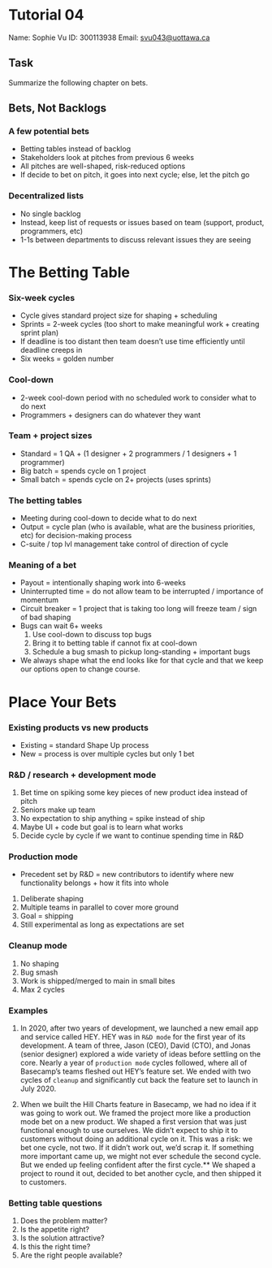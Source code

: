 # Tutorial 04
Name: Sophie Vu
ID: 300113938
Email: svu043@uottawa.ca


## Task

Summarize the following chapter on bets.


## Bets, Not Backlogs

### A few potential bets

- Betting tables instead of backlog
- Stakeholders look at pitches from previous 6 weeks
- All pitches are well-shaped, risk-reduced options
- If decide to bet on pitch, it goes into next cycle; else, let the pitch go

### Decentralized lists

- No single backlog
- Instead, keep list of requests or issues based on team (support, product, programmers, etc)
- 1-1s between departments to discuss relevant issues they are seeing

# The Betting Table

### Six-week cycles

- Cycle gives standard project size for shaping + scheduling
- Sprints = 2-week cycles (too short to make meaningful work + creating sprint plan)
- If deadline is too distant then team doesn’t use time efficiently until deadline creeps in
- Six weeks = golden number

### Cool-down

- 2-week cool-down period with no scheduled work to consider what to do next
- Programmers + designers can do whatever they want

### Team + project sizes

- Standard = 1 QA + (1 designer + 2 programmers / 1 designers + 1 programmer)
- Big batch = spends cycle on 1 project
- Small batch = spends cycle on 2+ projects (uses sprints)

### The betting tables

- Meeting during cool-down to decide what to do next
- Output = cycle plan (who is available, what are the business priorities, etc) for decision-making process
- C-suite / top lvl management take control of direction of cycle

### Meaning of a bet

- Payout = intentionally shaping work into 6-weeks
- Uninterrupted time = do not allow team to be interrupted / importance of momentum
- Circuit breaker = 1 project that is taking too long will freeze team / sign of bad shaping
- Bugs can wait 6+ weeks
    1. Use cool-down to discuss top bugs
    2. Bring it to betting table if cannot fix at cool-down
    3. Schedule a bug smash to pickup long-standing + important bugs
- We always shape what the end looks like for that cycle and that we keep our options open to change course.

# Place Your Bets

### Existing products vs new products

- Existing = standard Shape Up process
- New = process is over multiple cycles but only 1 bet

### R&D / research + development mode

1. Bet time on spiking some key pieces of new product idea  instead of pitch
2. Seniors make up team
3. No expectation to ship anything = spike instead of ship
4. Maybe UI + code but goal is to learn what works 
5. Decide cycle by cycle if we want to continue spending time in R&D

### Production mode

- Precedent set by R&D = new contributors to identify where new functionality belongs + how it fits into whole
1. Deliberate shaping
2. Multiple teams in parallel to cover more ground
3. Goal = shipping
4. Still experimental as long as expectations are set

### Cleanup mode

1. No shaping
2. Bug smash
3. Work is shipped/merged to main in small bites
4. Max 2 cycles

### Examples

1. In 2020, after two years of development, we launched a new email app and service called HEY. HEY was in `R&D mode` for the first year of its development. A team of three, Jason (CEO),  David (CTO), and Jonas (senior designer) explored a wide variety of ideas before settling on the core. Nearly a year of `production mode` cycles followed, where all of Basecamp’s teams fleshed out HEY’s feature set. We ended with two cycles of `cleanup` and significantly cut back the feature set to launch in July 2020.

2. When we built the Hill Charts feature in Basecamp, we had no idea if it was going to work out. We framed the project more like a production mode bet on a new product. We shaped a first version that was just functional enough to use ourselves. We didn’t expect to ship it to customers without doing an additional cycle on it. This was a risk: we bet one cycle, not two. If it didn’t work out, we’d scrap it. If something more important came up, we might not ever schedule the second cycle. But we ended up feeling confident after the first cycle.** We shaped a project to round it out, decided to bet another cycle, and then shipped it to customers.

### Betting table questions

1. Does the problem matter?
2. Is the appetite right?
3. Is the solution attractive?
4. Is this the right time?
5. Are the right people available?

